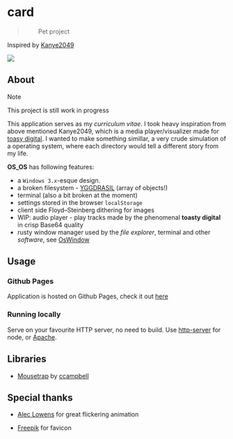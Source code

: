 # card

>‏
>‏
>‏
>‏
>‏
>‏
>‏
>‏
> Pet project

Inspired by [Kanye2049](https://kanye2049.com/) <br>

![](static/demo.gif)

## About

> [!NOTE]
> This project is still work in progress


This application serves as my *curriculum vitae*. I took heavy inspiration from above mentioned Kanye2049, which is a media player/visualizer made for [toasy digital](https://toastydigital.com/). I wanted to make something simillar, a very crude simulation of a operating system, where each directory would tell a different story from my life.

**OS_OS** has following features:

- a `Windows 3.x`-esque design. 
- a broken filesystem - [YGGDRASIL](scripts/yggdrasil.js) (array of objects!)
- terminal (also a bit broken at the moment)
- settings stored in the browser `localStorage`
- client side Floyd–Steinberg dithering for images
- WIP: audio player - play tracks made by the phenomenal **toasty digital** in crisp Base64 quality
- rusty window manager used by the *file explorer*, terminal and other *software*, see [OsWindow](scripts/classes/os_window.js)


## Usage

### Github Pages

Application is hosted on Github Pages, check it out [here](https://swagnar.github.io/card/) <br>

### Running locally

Serve on your favourite HTTP server, no need to build. Use [http-server](https://www.npmjs.com/package/http-server) for node, or [Apache](https://apache.org/).

## Libraries

- [Mousetrap](https://github.com/ccampbell/mousetrap) by [ccampbell](https://github.com/ccampbell)

## Special thanks

- [Alec Lowens](https://aleclownes.com) for great flickering animation

- [Freepik](https://flaticon.com/free-icons/computer) for favicon 




